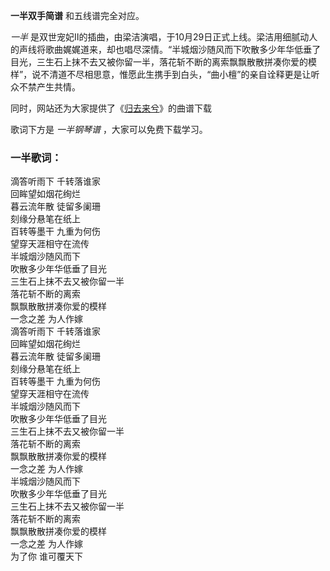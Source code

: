 

**一半双手简谱** 和五线谱完全对应。

_一半_
是双世宠妃Ⅱ的插曲，由梁洁演唱，于10月29日正式上线。梁洁用细腻动人的声线将歌曲娓娓道来，却也唱尽深情。“半城烟沙随风而下吹散多少年华低垂了目光，三生石上抹不去又被你留一半，落花斩不断的离索飘飘散散拼凑你爱的模样”，说不清道不尽相思意，惟愿此生携手到白头，“曲小檀”的亲自诠释更是让听众不禁产生共情。

同时，网站还为大家提供了《[归去来兮](Music-9759-归去来兮-双世宠妃Ⅱ片尾曲.html "归去来兮")》的曲谱下载

歌词下方是 _一半钢琴谱_ ，大家可以免费下载学习。

### 一半歌词：

滴答听雨下 千转落谁家  
回眸望如烟花绚烂  
暮云流年散 徒留多阑珊  
刻缘分悬笔在纸上  
百转等墨干 九重为何伤  
望穿天涯相守在流传  
半城烟沙随风而下  
吹散多少年华低垂了目光  
三生石上抹不去又被你留一半  
落花斩不断的离索  
飘飘散散拼凑你爱的模样  
一念之差 为人作嫁  
滴答听雨下 千转落谁家  
回眸望如烟花绚烂  
暮云流年散 徒留多阑珊  
刻缘分悬笔在纸上  
百转等墨干 九重为何伤  
望穿天涯相守在流传  
半城烟沙随风而下  
吹散多少年华低垂了目光  
三生石上抹不去又被你留一半  
落花斩不断的离索  
飘飘散散拼凑你爱的模样  
一念之差 为人作嫁  
半城烟沙随风而下  
吹散多少年华低垂了目光  
三生石上抹不去又被你留一半  
落花斩不断的离索  
飘飘散散拼凑你爱的模样  
一念之差 为人作嫁  
为了你 谁可覆天下

